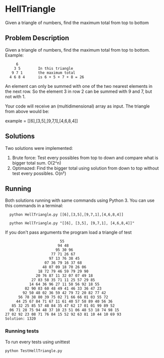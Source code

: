 # HellTriangle

Given a triangle of numbers, find the maximum total from top to bottom

## Problem Description
Given a triangle of numbers, find the maximum total from top to bottom.
Example:
```
     6
    3 5        In this triangle
   9 7 1       the maximum total
  4 6 8 4      is 6 + 5 + 7 + 8 = 26
```
An element can only be summed with one of the two nearest elements in the next row.
So the element 3 in row 2 can be summed with 9 and 7, but not with 1.

Your code will receive an (multidimensional) array as input.
The triangle from above would be:

example = [[6],[3,5],[9,7,1],[4,6,8,4]]

## Solutions
Two solutions were implemented: 

1. Brute force: Test every possibles from top to down and compare what is bigger total sum. O(2^n)
2. Optimazed: Find the bigger total using solution from down to top without test every possibles. O(n²)


## Running
Both solutions running with same commands using Python 3.
You can use this commands in a terminal:
```
  python HellTriangle.py [[6],[3,5],[9,7,1],[4,6,8,4]]
  
  python HellTriangle.py "[[6], [3,5], [9,7,1], [4,6,8,4]]"
```
If you don't pass arguments the program load a triangle of test
```
                         55
                        94 48
                       95 30 96
                     77 71 26 67
                    97 13 76 38 45
                  07 36 79 16 37 68
                 48 07 09 18 70 26 06
               18 72 79 46 59 79 29 90
              20 76 87 11 32 07 07 49 18
            27 83 58 35 71 11 25 57 29 85
           14 64 36 96 27 11 58 56 92 18 55
         02 90 03 60 48 49 41 46 33 36 47 23
        92 50 48 02 36 59 42 79 72 20 82 77 42
      56 78 38 80 39 75 02 71 66 66 01 03 55 72
     44 25 67 84 71 67 11 61 40 57 58 89 40 56 36
   85 32 25 85 57 48 84 35 47 62 17 01 01 99 89 52
  06 71 28 75 94 48 37 10 23 51 06 48 53 18 74 98 15
27 02 92 23 08 71 76 84 15 52 92 63 81 10 44 10 69 93             Solution: 1320
```

### Running tests
To run every tests using unittest
```
python TestHellTriangle.py
```
